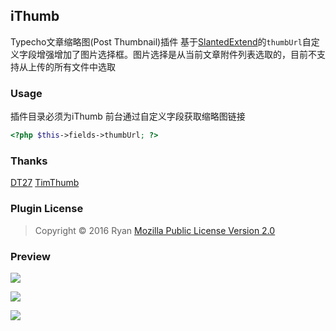 ## iThumb
Typecho文章缩略图(Post Thumbnail)插件
基于[SlantedExtend](https://github.com/DT27/SlantedExtend "SlantedExtend")的`thumbUrl`自定义字段增强增加了图片选择框。图片选择是从当前文章附件列表选取的，目前不支持从上传的所有文件中选取
### Usage
插件目录必须为iThumb
前台通过自定义字段获取缩略图链接
```php
<?php $this->fields->thumbUrl; ?>
```
### Thanks
[DT27](https://dt27.org/ "DT27")
[TimThumb](https://www.binarymoon.co.uk/projects/timthumb/ "TimThumb")
### Plugin License
>  Copyright © 2016 Ryan
>  [Mozilla Public License Version 2.0](https://www.mozilla.org/en-US/MPL/2.0/ "Mozilla Public License Version 2.0")

### Preview
![](http://blog.iplayloli.com/usr/uploads/2016/04/2194918340.gif)

![](http://blog.iplayloli.com/usr/uploads/2016/04/684669895.gif)

![](http://blog.iplayloli.com/usr/uploads/2016/04/3652509993.gif)